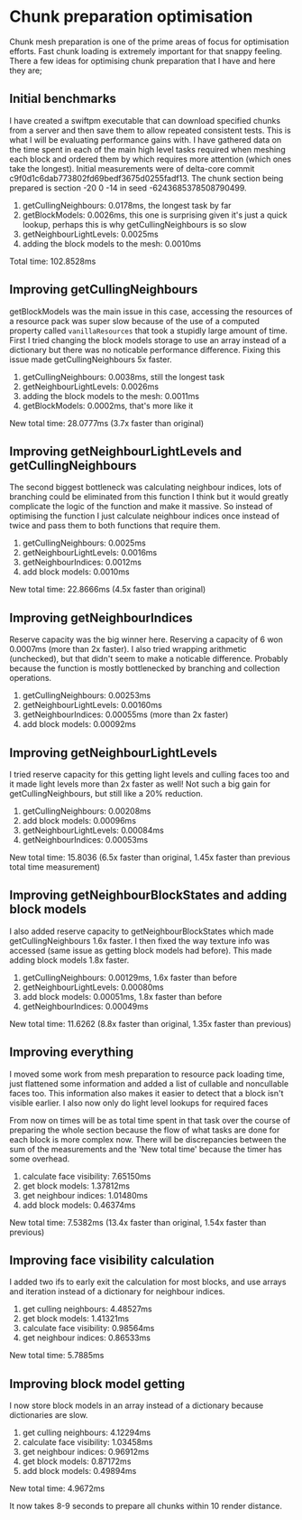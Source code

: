 # Chunk preparation optimisation

Chunk mesh preparation is one of the prime areas of focus for optimisation efforts. Fast chunk loading is extremely important for that snappy feeling. There a few ideas for optimising chunk preparation that I have and here they are;

## Initial benchmarks

I have created a swiftpm executable that can download specified chunks from a server and then save them to allow repeated consistent tests. This is what I will be evaluating performance gains with. I have gathered data on the time spent in each of the main high level tasks required when meshing each block and ordered them by which requires more attention (which ones take the longest). Initial measurements were of delta-core commit c9f0d1c6dab773802fd69bedf3675d0255fadf13. The chunk section being prepared is section -20 0 -14 in seed -6243685378508790499.

1. getCullingNeighbours: 0.0178ms, the longest task by far
2. getBlockModels: 0.0026ms, this one is surprising given it's just a quick lookup, perhaps this is why getCullingNeighbours is so slow
3. getNeighbourLightLevels: 0.0025ms
4. adding the block models to the mesh: 0.0010ms

Total time: 102.8528ms

## Improving getCullingNeighbours

getBlockModels was the main issue in this case, accessing the resources of a resource pack was super slow because of the use of a computed property called `vanillaResources` that took a stupidly large amount of time. First I tried changing the block models storage to use an array instead of a dictionary but there was no noticable performance difference. Fixing this issue made getCullingNeighbours 5x faster.

1. getCullingNeighbours: 0.0038ms, still the longest task
2. getNeighbourLightLevels: 0.0026ms
3. adding the block models to the mesh: 0.0011ms
4. getBlockModels: 0.0002ms, that's more like it

New total time: 28.0777ms (3.7x faster than original)

## Improving getNeighbourLightLevels and getCullingNeighbours

The second biggest bottleneck was calculating neighbour indices, lots of branching could be eliminated from this function I think but it would greatly complicate the logic of the function and make it massive. So instead of optimising the function I just calculate neighbour indices once instead of twice and pass them to both functions that require them.

1. getCullingNeighbours: 0.0025ms
2. getNeighbourLightLevels: 0.0016ms
3. getNeighbourIndices: 0.0012ms
4. add block models: 0.0010ms

New total time: 22.8666ms (4.5x faster than original)

## Improving getNeighbourIndices

Reserve capacity was the big winner here. Reserving a capacity of 6 won 0.0007ms (more than 2x faster). I also tried wrapping arithmetic (unchecked), but that didn't seem to make a noticable difference. Probably because the function is mostly bottlenecked by branching and collection operations.

1. getCullingNeighbours: 0.00253ms
2. getNeighbourLightLevels: 0.00160ms
3. getNeighbourIndices: 0.00055ms (more than 2x faster)
4. add block models: 0.00092ms

## Improving getNeighbourLightLevels

I tried reserve capacity for this getting light levels and culling faces too and it made light levels more than 2x faster as well! Not such a big gain for getCullingNeighbours, but still like a 20% reduction.

1. getCullingNeighbours: 0.00208ms
2. add block models: 0.00096ms
3. getNeighbourLightLevels: 0.00084ms
4. getNeighbourIndices: 0.00053ms

New total time: 15.8036 (6.5x faster than original, 1.45x faster than previous total time measurement)

## Improving getNeighbourBlockStates and adding block models

I also added reserve capacity to getNeighbourBlockStates which made getCullingNeighbours 1.6x faster. I then fixed the way texture info was accessed (same issue as getting block models had before). This made adding block models 1.8x faster.

1. getCullingNeighbours: 0.00129ms, 1.6x faster than before
2. getNeighbourLightLevels: 0.00080ms
3. add block models: 0.00051ms, 1.8x faster than before
4. getNeighbourIndices: 0.00049ms

New total time: 11.6262 (8.8x faster than original, 1.35x faster than previous)

## Improving everything

I moved some work from mesh preparation to resource pack loading time, just flattened some information and added a list of cullable and noncullable faces too. This information also makes it easier to detect that a block isn't visible earlier. I also now only do light level lookups for required faces

From now on times will be as total time spent in that task over the course of preparing the whole section because the flow of what tasks are done for each block is more complex now. There will be discrepancies between the sum of the measurements and the 'New total time' because the timer has some overhead.

1. calculate face visibility: 7.65150ms
2. get block models: 1.37812ms
3. get neighbour indices: 1.01480ms
4. add block models: 0.46374ms

New total time: 7.5382ms (13.4x faster than original, 1.54x faster than previous)

## Improving face visibility calculation

I added two ifs to early exit the calculation for most blocks, and use arrays and iteration instead of a dictionary for neighbour indices.

1. get culling neighbours: 4.48527ms
2. get block models: 1.41321ms
3. calculate face visibility: 0.98564ms
4. get neighbour indices: 0.86533ms

New total time: 5.7885ms

## Improving block model getting

I now store block models in an array instead of a dictionary because dictionaries are slow.

1. get culling neighbours: 4.12294ms
2. calculate face visibility: 1.03458ms
3. get neighbour indices: 0.96912ms
4. get block models: 0.87172ms
5. add block models: 0.49894ms

New total time: 4.9672ms

It now takes 8-9 seconds to prepare all chunks within 10 render distance.
